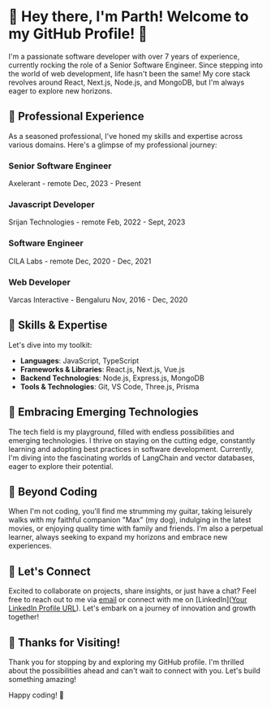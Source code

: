 # 👋 Hey there, I'm Parth! Welcome to my GitHub Profile! 🚀

I'm a passionate software developer with over 7 years of experience, currently rocking the role of a Senior Software Engineer. Since stepping into the world of web development, life hasn't been the same! My core stack revolves around React, Next.js, Node.js, and MongoDB, but I'm always eager to explore new horizons.

## 💼 Professional Experience

As a seasoned professional, I've honed my skills and expertise across various domains. Here's a glimpse of my professional journey:

### Senior Software Engineer
Axelerant - remote
Dec, 2023 - Present

### Javascript Developer
Srijan Technologies - remote
Feb, 2022 - Sept, 2023

### Software Engineer
CILA Labs - remote
Dec, 2020 - Dec, 2021

### Web Developer
Varcas Interactive - Bengaluru
Nov, 2016 - Dec, 2020


## 🔧 Skills & Expertise

Let's dive into my toolkit:

- **Languages**: JavaScript, TypeScript
- **Frameworks & Libraries**: React.js, Next.js, Vue.js
- **Backend Technologies**: Node.js, Express.js, MongoDB
- **Tools & Technologies**: Git, VS Code, Three.js, Prisma

## 🚀 Embracing Emerging Technologies

The tech field is my playground, filled with endless possibilities and emerging technologies. I thrive on staying on the cutting edge, constantly learning and adopting best practices in software development. Currently, I'm diving into the fascinating worlds of LangChain and vector databases, eager to explore their potential.

## 🎸 Beyond Coding

When I'm not coding, you'll find me strumming my guitar, taking leisurely walks with my faithful companion "Max" (my dog), indulging in the latest movies, or enjoying quality time with family and friends. I'm also a perpetual learner, always seeking to expand my horizons and embrace new experiences.

## 📧 Let's Connect

Excited to collaborate on projects, share insights, or just have a chat? Feel free to reach out to me via [email](mailto:parthget@outlook.com) or connect with me on [LinkedIn]([Your LinkedIn Profile URL](https://www.linkedin.com/in/parthbcharya)). Let's embark on a journey of innovation and growth together!

## 🌟 Thanks for Visiting!

Thank you for stopping by and exploring my GitHub profile. I'm thrilled about the possibilities ahead and can't wait to connect with you. Let's build something amazing!

Happy coding! 🚀
